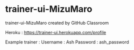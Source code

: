 # trainer-ui-MizuMaro
trainer-ui-MizuMaro created by GitHub Classroom


Heroku : https://trainer-ui.herokuapp.com/profile

Example trainer : 
Username : Ash 
Password : ash_password
